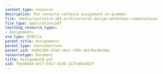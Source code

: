 ```yaml
---
content_type: resource
description: The resource contains assignment on grammar.
file: /media/courses/4-184-architectural-design-workshops-computational-design-for-housing-spring-2002/fbe304e84e17591742381227a8dc8137_AssignmentB.pdf
file_type: application/pdf
learning_resource_types:
- Assignments
ocw_type: OCWFile
parent_title: Assignments
parent_type: CourseSection
parent_uid: 41801303-15ad-c6e1-c585-a61fbe10a10a
resourcetype: Document
title: AssignmentB.pdf
uid: fbe304e8-4e17-5917-4238-1227a8dc8137
---
```

